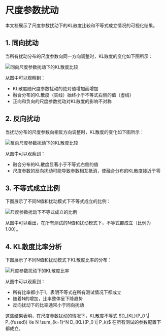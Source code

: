# 尺度参数扰动

本文档展示了尺度参数扰动下的KL散度比较和不等式成立情况的可视化结果。

## 1. 同向扰动

当所有扰动分布的尺度参数向同一方向调整时，KL散度的变化如下图所示：

![同向尺度参数扰动下的KL散度比较](../visualizations/scale_only_same_direction.png)

从图中可以观察到：
- KL散度随尺度参数扰动的绝对值增加而增加
- 融合分布的KL散度（实线）始终小于不等式右侧的值（虚线）
- 正向和负向的尺度参数扰动对KL散度的影响不对称

## 2. 反向扰动

当扰动分布的尺度参数向相反方向调整时，KL散度的变化如下图所示：

![反向尺度参数扰动下的KL散度比较](../visualizations/scale_only_opposite_direction.png)

从图中可以观察到：
- 融合分布的KL散度显著小于不等式右侧的值
- 尺度参数的反向扰动可能导致参数相互抵消，使融合分布的KL散度接近于零

## 3. 不等式成立比例

下图展示了不同N值和扰动模式下不等式成立的比例：

![尺度参数扰动下不等式成立的比例](../visualizations/scale_only_inequality_holds.png)

从图中可以看出，在所有测试的N值和扰动模式下，不等式都成立（比例为1.00）。

## 4. KL散度比率分析

下图展示了不同N值和扰动模式下KL散度比率的分布：

![尺度参数扰动下的KL散度比率](../visualizations/scale_only_ratio_boxplot.png)

从图中可以观察到：
- 所有比率都小于1，表明不等式在所有测试情况下都成立
- 随着N的增加，比率整体呈下降趋势
- 反向扰动下的比率通常小于同向扰动

这些结果表明，在尺度参数扰动的情况下，KL散度不等式 $D_{KL}(P_0 \| P_{fused}) \le N \sum_{k=1}^N D_{KL}(P_0 \| P_k)$ 在所有测试的参数配置下都成立。

